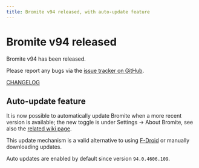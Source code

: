 ```yaml
---
title: Bromite v94 released, with auto-update feature
---
```

# Bromite v94 released

Bromite v94 has been released.

Please report any bugs via the [issue tracker on GitHub](https://github.com/bromite/bromite/issues).

[CHANGELOG](https://github.com/bromite/bromite/blob/master/CHANGELOG.md)

## Auto-update feature

It is now possible to automatically update Bromite when a more recent version is available; the new toggle is under Settings -> About Bromite, see also the [related wiki page](https://github.com/bromite/bromite/wiki/AutomaticUpdates).

This update mechanism is a valid alternative to using [F-Droid](https://www.bromite.org/fdroid) or manually downloading updates.

Auto updates are enabled by default since version `94.0.4606.109`.
